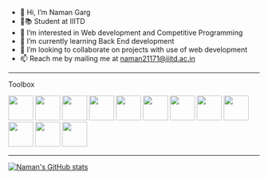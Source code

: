 - 👋 Hi, I’m Naman Garg
- 🏫📚 Student at IIITD
- 👀 I’m interested in Web development and Competitive Programming
- 🌱 I’m currently learning Back End development
- 💞️ I’m looking to collaborate on projects with use of web development
- 📫 Reach me by mailing me at naman21171@iiitd.ac.in

---

Toolbox

<img src='https://cdn.worldvectorlogo.com/logos/logo-javascript.svg' width="50" height="50" > <img src='https://cdn.worldvectorlogo.com/logos/css-3.svg' width="50" height="50" > <img src='https://cdn.worldvectorlogo.com/logos/html-1.svg' width="50" height="50" > <img src='https://cdn.worldvectorlogo.com/logos/c.svg' width="50" height="50" > <img src='https://cdn.worldvectorlogo.com/logos/java-4.svg' width="50" height="50" > <img src='https://cdn.worldvectorlogo.com/logos/python-4.svg' width="50" height="50" > <img src='https://cdn.worldvectorlogo.com/logos/linux-tux.svg' width="50" height="50" > <img src='https://cdn.worldvectorlogo.com/logos/vim.svg' width="50" height="50" > <img src='https://cdn.worldvectorlogo.com/logos/git.svg' width="50" height="50" > <img src='https://cdn.worldvectorlogo.com/logos/react-2.svg' width="50" height="50" > <img src='https://cdn.worldvectorlogo.com/logos/nodejs.svg' width="50" height="50" > <img src='https://cdn.worldvectorlogo.com/logos/mongodb-icon-1.svg' width="50" height="50" >

---

[![Naman's GitHub stats](https://github-readme-stats.vercel.app/api?username=NamanGarg4834&theme=tokyonight&show_icons=true)](https://github.com/anuraghazra/github-readme-stats)
